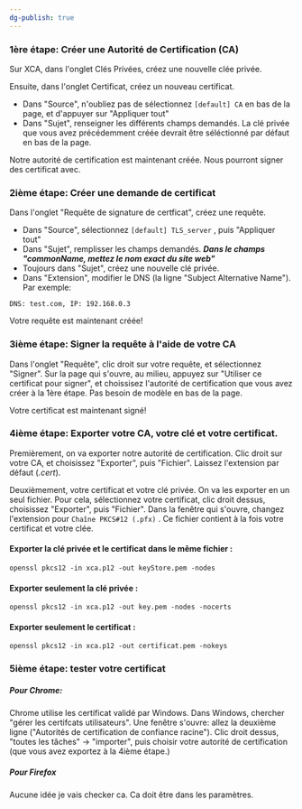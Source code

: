 ```yaml
---
dg-publish: true
---
```


### 1ère étape: Créer une Autorité de Certification (CA)

Sur XCA, dans l'onglet Clés Privées, créez une nouvelle clée privée.

Ensuite, dans l'onglet Certificat, créez un nouveau certificat. 
- Dans "Source", n'oubliez pas de sélectionnez `[default] CA` en bas de la page, et d'appuyer sur "Appliquer tout"
- Dans "Sujet", renseigner les différents champs demandés. La clé privée que vous avez précédemment créée devrait être séléctionné par défaut en bas de la page. 

Notre autorité de certification est maintenant créée. Nous pourront signer des certificat avec.

### 2ième étape: Créer une demande de certificat

Dans l'onglet "Requête de signature de certficat", créez une requête. 
- Dans "Source", sélectionnez `[default] TLS_server` , puis "Appliquer tout"
- Dans "Sujet", remplisser les champs demandés. ***Dans le champs "commonName, mettez le nom exact du site web"***
- Toujours dans "Sujet", créez une nouvelle clé privée. 
- Dans "Extension", modifier le DNS (la ligne "Subject Alternative Name"). Par exemple: 
```
DNS: test.com, IP: 192.168.0.3
```

Votre requête est maintenant créée!

### 3ième étape: Signer la requête à l'aide de votre CA

Dans l'onglet "Requête", clic droit sur votre requête, et sélectionnez "Signer". Sur la page qui s'ouvre, au milieu, appuyez sur "Utiliser ce certificat pour signer", et choissisez l'autorité de certification que vous avez créer à la 1ère étape. Pas besoin de modèle en bas de la page. 

Votre certificat est maintenant signé! 


### 4ième étape: Exporter votre CA, votre clé et votre certificat.

Premièrement, on va exporter notre autorité de certification. Clic droit sur votre CA, et choisissez "Exporter", puis "Fichier". Laissez l'extension par défaut (*.cert*). 

Deuxièmement, votre certificat et votre clé privée. On va les exporter en un seul fichier. Pour cela, sélectionnez votre certificat, clic droit dessus, choisissez "Exporter", puis "Fichier". Dans la fenêtre qui s'ouvre, changez l'extension pour `Chaîne PKCS#12 (.pfx)` . Ce fichier contient à la fois votre certificat et votre clée. 

#### Exporter **la clé privée et le certificat** dans le même fichier :

```
openssl pkcs12 -in xca.p12 -out keyStore.pem -nodes
```

#### Exporter seulement **la clé privée** :

```
openssl pkcs12 -in xca.p12 -out key.pem -nodes -nocerts
```

#### Exporter seulement **le certificat** :

```
openssl pkcs12 -in xca.p12 -out certificat.pem -nokeys
```


### 5ième étape: tester votre certificat

##### Pour Chrome:

Chrome utilise les certificat validé par Windows. Dans Windows, chercher "gérer les certifcats utilisateurs". Une fenêtre s'ouvre: allez la deuxième ligne ("Autorités de certification de confiance racine"). Clic droit dessus, "toutes les tâches" -> "importer", puis choisir votre autorité de certification (que vous avez exportez à la 4ième étape.)

##### Pour Firefox

Aucune idée je vais checker ca. Ca doit être dans les paramètres. 

